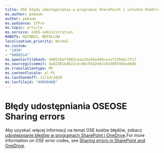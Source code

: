```yaml
---
title: OSE błędy udostępniania w programie SharePoint i usłudze OneDrive
ms.author: pebaum
author: pebaum
ms.audience: ITPro
ms.topic: article
ms.service: o365-administration
ROBOTS: NOINDEX, NOFOLLOW
localization_priority: Normal
ms.custom:
- "1939"
- "9000314"
ms.openlocfilehash: dd053bbff803caaa35a56ed49cecef37b9ac7f17
ms.sourcegitcommit: 4a82381bdb22cbc8bc91d2e02c633897d45ade4b
ms.translationtype: MT
ms.contentlocale: pl-PL
ms.lasthandoff: 12/14/2020
ms.locfileid: "49668488"
---
```

# <a name="ose-sharing-errors"></a><span data-ttu-id="2fae0-102">Błędy udostępniania OSE</span><span class="sxs-lookup"><span data-stu-id="2fae0-102">OSE Sharing errors</span></span>

<span data-ttu-id="2fae0-103">Aby uzyskać więcej informacji na temat OSE kodów błędów, zobacz [udostępnianie błędów w programach SharePoint i OneDrive](https://docs.microsoft.com/sharepoint/sharepoint-onedrive-error-message).</span><span class="sxs-lookup"><span data-stu-id="2fae0-103">For more information on OSE error codes, see [Sharing errors in SharePoint and OneDrive](https://docs.microsoft.com/sharepoint/sharepoint-onedrive-error-message).</span></span>
